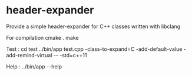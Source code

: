 header-expander
===============

Provide a simple header-expander for C++ classes written with libclang

For compilation 
cmake .
make

Test :
cd test
../bin/app test.cpp -class-to-expand=C -add-default-value -add-remind-virtual -- -std=c++11

Help :
../bin/app --help


